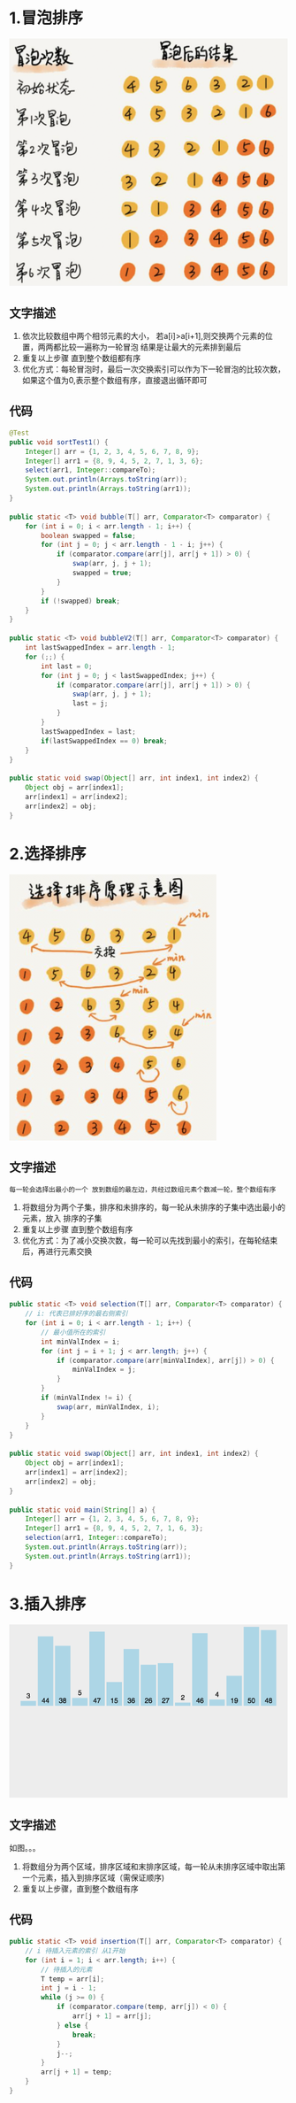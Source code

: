 # 1.冒泡排序

<img src="005-Sort/image-20211129212713033.png" alt="image-20211129212713033" style="zoom:50%;" />

## 文字描述


1. 依次比较数组中两个相邻元素的大小， 若a[i]>a[i+1],则交换两个元素的位置，两两都比较一遍称为一轮冒泡 结果是让最大的元素排到最后
2. 重复以上步骤 直到整个数组都有序
3. 优化方式：每轮冒泡时，最后一次交换索引可以作为下一轮冒泡的比较次数，如果这个值为0,表示整个数组有序，直接退出循环即可

## 代码

```java
@Test
public void sortTest1() {
    Integer[] arr = {1, 2, 3, 4, 5, 6, 7, 8, 9};
    Integer[] arr1 = {8, 9, 4, 5, 2, 7, 1, 3, 6};
    select(arr1, Integer::compareTo);
    System.out.println(Arrays.toString(arr));
    System.out.println(Arrays.toString(arr1));
}

public static <T> void bubble(T[] arr, Comparator<T> comparator) {
    for (int i = 0; i < arr.length - 1; i++) {
        boolean swapped = false;
        for (int j = 0; j < arr.length - 1 - i; j++) {
            if (comparator.compare(arr[j], arr[j + 1]) > 0) {
                swap(arr, j, j + 1);
                swapped = true;
            }
        }
        if (!swapped) break;
    }
}

public static <T> void bubbleV2(T[] arr, Comparator<T> comparator) {
    int lastSwappedIndex = arr.length - 1;
    for (;;) {
        int last = 0;
        for (int j = 0; j < lastSwappedIndex; j++) {
            if (comparator.compare(arr[j], arr[j + 1]) > 0) {
                swap(arr, j, j + 1);
                last = j;
            }
        }
        lastSwappedIndex = last;
        if(lastSwappedIndex == 0) break;
    }
}

public static void swap(Object[] arr, int index1, int index2) {
    Object obj = arr[index1];
    arr[index1] = arr[index2];
    arr[index2] = obj;
}

```



# 2.选择排序

<img src="005-Sort/image-20211129215820649.png" alt="image-20211129215820649" style="zoom:50%;" />

## 文字描述

`每一轮会选择出最小的一个 放到数组的最左边，共经过数组元素个数减一轮，整个数组有序`

1. 将数组分为两个子集，排序和未排序的，每一轮从未排序的子集中选出最小的元素，放入
    排序的子集
2. 重复以上步骤 直到整个数组有序
2. 优化方式：为了减小交换次数，每一轮可以先找到最小的索引，在每轮结束后，再进行元素交换

## 代码

```java
public static <T> void selection(T[] arr, Comparator<T> comparator) {
    // i: 代表已排好序的最右侧索引
    for (int i = 0; i < arr.length - 1; i++) {
        // 最小值所在的索引
        int minValIndex = i;
        for (int j = i + 1; j < arr.length; j++) {
            if (comparator.compare(arr[minValIndex], arr[j]) > 0) {
                minValIndex = j;
            }
        }
        if (minValIndex != i) {
            swap(arr, minValIndex, i);
        }
    }
}

public static void swap(Object[] arr, int index1, int index2) {
    Object obj = arr[index1];
    arr[index1] = arr[index2];
    arr[index2] = obj;
}

public static void main(String[] a) {
    Integer[] arr = {1, 2, 3, 4, 5, 6, 7, 8, 9};
    Integer[] arr1 = {8, 9, 4, 5, 2, 7, 1, 6, 3};
    selection(arr1, Integer::compareTo);
    System.out.println(Arrays.toString(arr));
    System.out.println(Arrays.toString(arr1));
}
```

# 3.插入排序

![img](005-Sort/insertion.gif)

## 文字描述

如图。。。

1. 将数组分为两个区域，排序区域和末排序区域，每一轮从未排序区域中取出第一个元素，插入到排序区域（需保证顺序)
2. 重复以上步骤，直到整个数组有序

## 代码

```java
public static <T> void insertion(T[] arr, Comparator<T> comparator) {
    // i 待插入元素的索引 从1开始
    for (int i = 1; i < arr.length; i++) {
        // 待插入的元素
        T temp = arr[i];
        int j = i - 1;
        while (j >= 0) {
            if (comparator.compare(temp, arr[j]) < 0) {
                arr[j + 1] = arr[j];
            } else {
                break;
            }
            j--;
        }
        arr[j + 1] = temp;
    }
}
```

